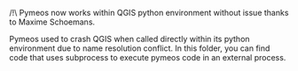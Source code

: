 /!\ Pymeos now works within QGIS python environment without issue thanks to Maxime Schoemans. 

Pymeos used to crash QGIS when called directly within its python environment due to name resolution conflict.
In this folder, you can find code that uses subprocess to execute pymeos code in an external process.